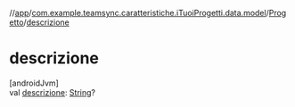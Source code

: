 //[app](../../../index.md)/[com.example.teamsync.caratteristiche.iTuoiProgetti.data.model](../index.md)/[Progetto](index.md)/[descrizione](descrizione.md)

# descrizione

[androidJvm]\
val [descrizione](descrizione.md): [String](https://kotlinlang.org/api/latest/jvm/stdlib/kotlin/-string/index.html)?
